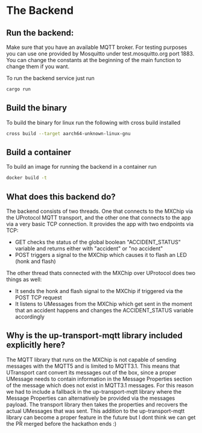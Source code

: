 # The Backend

## Run the backend:

Make sure that you have an available MQTT broker. For testing purposes you can use one provided by Mosquitto under test.mosquitto.org port 1883.
You can change the constants at the beginning of the main function to change them if you want.

To run the backend service just run

```bash
cargo run
```

## Build the binary

To build the binary for linux run the following with cross build installed

```bash
cross build --target aarch64-unknown-linux-gnu
```

## Build a container

To build an image for running the backend in a container run 

```bash
docker build -t 
```

## What does this backend do?

The backend consists of two threads. One that connects to the MXChip via the UProtocol MQTT transport, and the other one that connects to the app via a very basic TCP connection.
It provides the app with two endpoints via TCP:
- GET checks the status of the global boolean "ACCIDENT_STATUS" variable and returns either with "accident" or "no accident"
- POST triggers a signal to the MXChip which causes it to flash an LED (honk and flash)

The other thread thats connected with the MXChip over UProtocol does two things as well:
- It sends the honk and flash signal to the MXChip if triggered via the POST TCP request
- It listens to UMessages from the MXChip which get sent in the moment that an accident happens and changes the ACCIDENT_STATUS variable accordingly

## Why is the up-transport-mqtt library included explicitly here?

The MQTT library that runs on the MXChip is not capable of sending messages with the MQTT5 and is limited to MQTT3.1. This means that UTransport cant convert its messages out of the box, since a proper UMessage needs to contain information in the Message Properties section of the message which does not exist in MQTT3.1 messages. For this reason we had to include a fallback in the up-transport-mqtt library where the Message Properties can alternatively be provided via the messages payload. The transport library then takes the properties and recovers the actual UMessages that was sent. This addition to the up-transport-mqtt library can become a proper feature in the future but I dont think we can get the PR merged before the hackathon ends :)